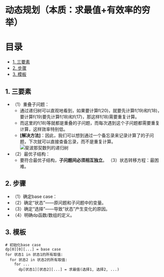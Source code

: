 # 动态规划（本质：求最值+有效率的穷举）

# 目录
- [1. 三要素](#1-三要素)
- [2. 步骤](#2-步骤)
- [3. 模板](#3-模板)

## 1. 三要素
- （1）重叠子问题：
  - 通过递归树可以直观地看到，如果要计算f(20)，就要先计算f(19)和f(18)，要计算f(19)要先计算f(18)和f(17)，那这样f(18)需要重复计算。
  - 而这里的f(18)等就都是重叠的子问题，而每次遇到这个子问题都需要重复计算，这样效率特别低。
  - **[解决方法]**：因此，我们可以想到通过一个备忘录来记录计算了的子问题，下次就可以直接查备忘录，而不是重复计算。
![斐波那契数列的递归树](https://github.com/Vagueo/Algorithm/blob/main/images/%E6%96%90%E6%B3%A2%E9%82%A3%E5%A5%91%E6%95%B0%E5%88%97%E7%9A%84%E9%80%92%E5%BD%92%E6%A0%91.png '斐波那契数列的递归树')
- （2）最优子结构：
  - 要符合最优子结构，**子问题间必须相互独立**。
（3）状态转移方程：最困难。
## 2. 步骤
- （1）确定base case：
- （2）确定“状态”——原问题和子问题中的变量。
- （3）确定“选择”——导致“状态”产生变化的原因。
- （4）明确dp函数/数组的定义。
## 3. 模板
  ``` 
  # 初始化base case
  dp[0][0][...] = base case
  for 状态1 in 状态1的所有取值:
    for 状态2 in 状态2的所有取值:
      for ...
        dp[状态1][状态2][...] = 求最值(选择1, 选择2, ...)
  ```
